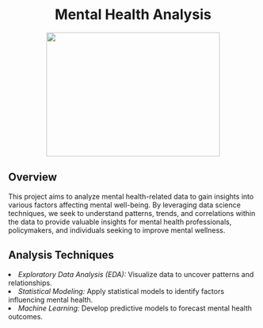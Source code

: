 <div align="center">
    <centre><h1>Mental Health Analysis</centre><br />
       </div>
 
 
       
 <p align="center">
   <img src="Heart.jpg" width="350" height="250" >
 

 <h2>Overview</h2>
 
 This project aims to analyze mental health-related data to gain insights into various factors affecting mental well-being. By leveraging data science techniques, we seek to understand patterns, trends, and correlations within the data to provide valuable insights for mental health professionals, policymakers, and individuals seeking to improve mental wellness.
 
 
 
<h2>Analysis Techniques</h2>

 <li><em>Exploratory Data Analysis (EDA):</em> Visualize data to uncover patterns and relationships.</li>
 <li> <em> Statistical Modeling:</em> Apply statistical models to identify factors influencing mental health.</li>
 <li><em>Machine Learning:</em> Develop predictive models to forecast mental health outcomes.</li>

 
 
 


 
 
